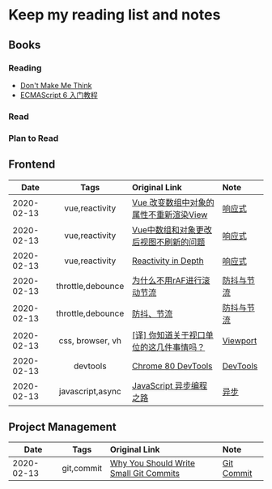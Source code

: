 # Keep my reading list and notes

## Books

### Reading

- [Don't Make Me Think](./dont-make-me-think.md)
- [ECMAScript 6 入门教程](https://es6.ruanyifeng.com/)

### Read

### Plan to Read

## Frontend

| Date       |       Tags        | Original Link                                                                              | Note                                                   |
| ---------- | :---------------: | :----------------------------------------------------------------------------------------- | :----------------------------------------------------- |
| 2020-02-13 |  vue,reactivity   | [Vue 改变数组中对象的属性不重新渲染View](https://dwz.cn/IuDC2oGY)                          | [响应式](./src/frontend/vue/响应式.md)                 |
| 2020-02-13 |  vue,reactivity   | [Vue中数组和对象更改后视图不刷新的问题](https://dwz.cn/tLxoaqRr)                           | [响应式](./src/frontend/vue/响应式.md)                 |
| 2020-02-13 |  vue,reactivity   | [Reactivity in Depth](https://vuejs.org/v2/guide/reactivity.html)                          | [响应式](./src/frontend/vue/响应式.md)                 |
| 2020-02-13 | throttle,debounce | [为什么不用rAF进行滚动节流](https://juejin.im/post/5e43a1e36fb9a07cc97d8f46)               | [防抖与节流](./src/frontend/performance/防抖与节流.md) |
| 2020-02-13 | throttle,debounce | [防抖、节流](https://dwz.cn/LMNGyPnS)                                                      | [防抖与节流](./src/frontend/performance/防抖与节流.md) |
| 2020-02-13 | css, browser, vh  | [[译] 你知道关于视口单位的这几件事情吗？](https://juejin.im/post/5e4363f7e51d4526ff02456a) | [Viewport](./src/frontend/css/viewport.md)             |
| 2020-02-13 |     devtools      | [Chrome 80 DevTools](https://juejin.im/post/5e42a6c4e51d4526e651b26e)                      | [DevTools](./src/frontend/browser/devtools.md)         |
| 2020-02-13 | javascript,async  | [JavaScript 异步编程之路](https://juejin.im/post/5e436233518825497312189f)                 | [异步](./src/language/javascript/road-to-async.md)     |

## Project Management

| Date       |    Tags    | Original Link                                                                                                                       | Note                                      |
| ---------- | :--------: | :---------------------------------------------------------------------------------------------------------------------------------- | :---------------------------------------- |
| 2020-02-13 | git,commit | [Why You Should Write Small Git Commits](https://medium.com/better-programming/why-you-should-write-small-git-commits-c9a042737aa6) | [Git Commit](./src/project/git/commit.md) |